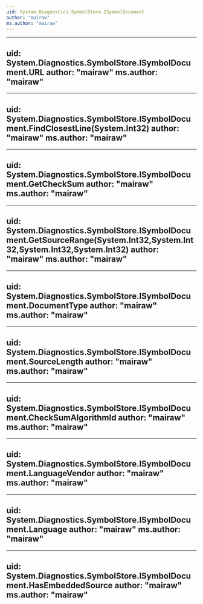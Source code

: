 ```yaml
---
uid: System.Diagnostics.SymbolStore.ISymbolDocument
author: "mairaw"
ms.author: "mairaw"
---
```


---
uid: System.Diagnostics.SymbolStore.ISymbolDocument.URL
author: "mairaw"
ms.author: "mairaw"
---

---
uid: System.Diagnostics.SymbolStore.ISymbolDocument.FindClosestLine(System.Int32)
author: "mairaw"
ms.author: "mairaw"
---

---
uid: System.Diagnostics.SymbolStore.ISymbolDocument.GetCheckSum
author: "mairaw"
ms.author: "mairaw"
---

---
uid: System.Diagnostics.SymbolStore.ISymbolDocument.GetSourceRange(System.Int32,System.Int32,System.Int32,System.Int32)
author: "mairaw"
ms.author: "mairaw"
---

---
uid: System.Diagnostics.SymbolStore.ISymbolDocument.DocumentType
author: "mairaw"
ms.author: "mairaw"
---

---
uid: System.Diagnostics.SymbolStore.ISymbolDocument.SourceLength
author: "mairaw"
ms.author: "mairaw"
---

---
uid: System.Diagnostics.SymbolStore.ISymbolDocument.CheckSumAlgorithmId
author: "mairaw"
ms.author: "mairaw"
---

---
uid: System.Diagnostics.SymbolStore.ISymbolDocument.LanguageVendor
author: "mairaw"
ms.author: "mairaw"
---

---
uid: System.Diagnostics.SymbolStore.ISymbolDocument.Language
author: "mairaw"
ms.author: "mairaw"
---

---
uid: System.Diagnostics.SymbolStore.ISymbolDocument.HasEmbeddedSource
author: "mairaw"
ms.author: "mairaw"
---
